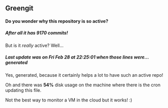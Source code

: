 ## Greengit

#### Do you wonder why this repository is so active?

##### After all it has 9170 commits!

But is it *really* active? Well...

##### Last update was on Fri Feb 28 at 22:25:01 when those lines were... generated

Yes, generated, because it certainly helps a lot to have such an active repo!

Oh and there was **54%** disk usage on the machine
where there is the cron updating this file.

Not the best way to monitor a VM in the cloud but it works! :)

